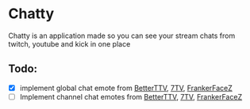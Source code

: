 # Chatty
Chatty is an application made so you can see your stream chats from twitch, youtube and kick in one place

## Todo:
  - [X] implement global chat emote from [BetterTTV](https://betterttv.com/), [7TV](7tv.app), [FrankerFaceZ](https://www.frankerfacez.com/)
  - [ ] Implement channel chat emotes from [BetterTTV](https://betterttv.com/), [7TV](7tv.app), [FrankerFaceZ](https://www.frankerfacez.com/)
